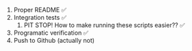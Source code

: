1. Proper README ✅
2. Integration tests ✅
   1. PIT STOP! How to make running these scripts easier?? ✅
3. Programatic verification ✅
4. Push to Github (actually not)
